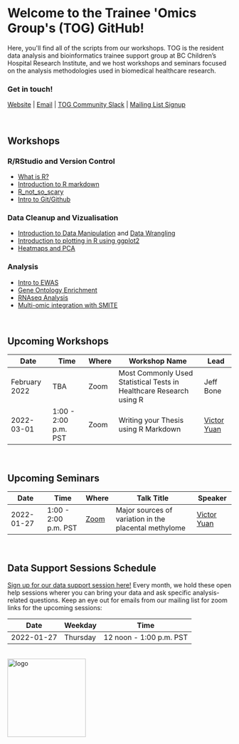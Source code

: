 # Welcome to the Trainee 'Omics Group's (TOG) GitHub!

Here, you'll find all of the scripts from our workshops. TOG is the resident data analysis and bioinformatics trainee support group at BC Children’s Hospital Research Institute, and we host workshops and seminars focused on the analysis methodologies used in biomedical healthcare research.  

### Get in touch!  
[Website](http://bcchr.ca/tog/) | [Email](tog@bcchr.ca) | [TOG Community Slack](togorg.slack.com) | [Mailing List Signup](mailto:sympa@list.bcchr.ca?subject=subscribe%20trainee_omics_group%20Firstname%20Lastname)  

<br> 

## Workshops

### R/RStudio and Version Control
- [What is R?](workshops/2022_01_19_what_is_R)  
- [Introduction to R markdown](workshops/2019-09-05_intro_to_rmarkdown)  
- [R_not_so_scary](workshops/2019-10-31_R_not_so_scary)  
- [Intro to Git/Github](workshops/2019-11-28_will_casazza)

### Data Cleanup and Vizualisation
- [Introduction to Data Manipulation](workshops/2019-10-03_intro_to_data_manipulation) and [Data Wrangling](2021-12-16_data_wrangling_ak)
- [Introduction to plotting in R using ggplot2](workshops/2020-07-09_intro-to-ggplot2_victor_yuan)
- [Heatmaps and PCA](workshops/2020-05-26_Heatmaps_and_PCA)

### Analysis  
- [Intro to EWAS](workshops/2020-10-29_intro_to_ewas)  
- [Gene Ontology Enrichment](workshops/2020-11-26_gene_ontology_enrichment)  
- [RNAseq Analysis](workshops/RNA-seq-Workshop-2021)  
- [Multi-omic integration with SMITE](workshops/2021_09_28_multi_omics_SMITE)  

<br>  

## Upcoming Workshops  

| Date | Time | Where | Workshop Name | Lead |  
| --- | --- | --- | --- | --- |  
| February 2022 | TBA | Zoom | Most Commonly Used Statistical Tests in Healthcare Research using R | Jeff Bone |   
| 2022-03-01 | 1:00 - 2:00 p.m. PST | Zoom | Writing your Thesis using R Markdown | [Victor Yuan](https://victor.rbind.io/) |   

<br>

## Upcoming Seminars  

| Date | Time | Where | Talk Title | Speaker |  
| --- | --- | --- | --- | --- |  
| 2022-01-27 | 1:00 - 2:00 p.m. PST | [Zoom](https://ubc.zoom.us/j/69268175718?pwd=bjMzWkFZakVTbzlTVEYvczJJL0kxdz09) | Major sources of variation in the placental methylome | [Victor Yuan](https://victor.rbind.io/) |   

<br>  

## Data Support Sessions Schedule  
[Sign up for our data support session here!](https://docs.google.com/spreadsheets/d/1ov1wU8CKx1hiwG02gAr_iTioZBSR7FMSwGhUvrQfnbw/edit?usp=sharing) Every month, we hold these open help sessions wherer you can bring your data and ask specific analysis-related questions. Keep an eye out for emails from our mailing list for zoom links for the upcoming sessions:

| Date |  Weekday |	Time |
| --- | --- | --- |
| 2022-01-27 |	Thursday |	12 noon - 1:00 p.m. PST |  

<br> 

<img width="176" alt="logo" src="https://user-images.githubusercontent.com/59856969/150653135-4810c05b-91db-49a0-a480-b5672541fa0b.png">



